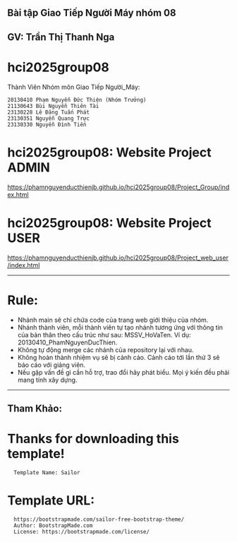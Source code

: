 ## Bài tập Giao Tiếp Người Máy nhóm 08
## GV: Trần Thị Thanh Nga
# hci2025group08


Thành Viên Nhóm môn Giao Tiếp Người_Máy:

    20130410 Phạm Nguyễn Đức Thiện (Nhóm Trưởng)
    21130643 Bùi Nguyễn Thiên Tài
    23130228 Lê Đăng Tuấn Phát
    23130351 Nguyễn Quang Trực
    23130330 Nguyễn Đình Tiến

# hci2025group08: Website Project ADMIN
https://phamnguyenducthienjb.github.io/hci2025group08/Project_Group/index.html
# hci2025group08: Website Project USER
https://phamnguyenducthienjb.github.io/hci2025group08/Project_web_user/index.html

---------------------------------------------------
# Rule:
+ Nhánh main sẽ chỉ chứa code của trang web giới thiệu của nhóm.
+ Nhánh thành viên, mỗi thành viên tự tạo nhánh tương ứng với thông tin của bản thân theo cấu trúc như sau: MSSV_HoVaTen. Ví dụ: 20130410_PhamNguyenDucThien.
+ Không tự động merge các nhánh của repository lại với nhau.
+ Không hoàn thành nhiệm vụ sẽ bị cảnh cáo. Cảnh cáo tới lần thứ 3 sẽ báo cáo với giảng viên.
+ Nếu gặp vấn đề gì cần hỗ trợ, trao đổi hãy phát biểu. Mọi ý kiến đều phải mang tính xây dựng.
---------------------------------------------------
## Tham Khảo:
# Thanks for downloading this template!
      Template Name: Sailor
# Template URL: 
      https://bootstrapmade.com/sailor-free-bootstrap-theme/
      Author: BootstrapMade.com
      License: https://bootstrapmade.com/license/
